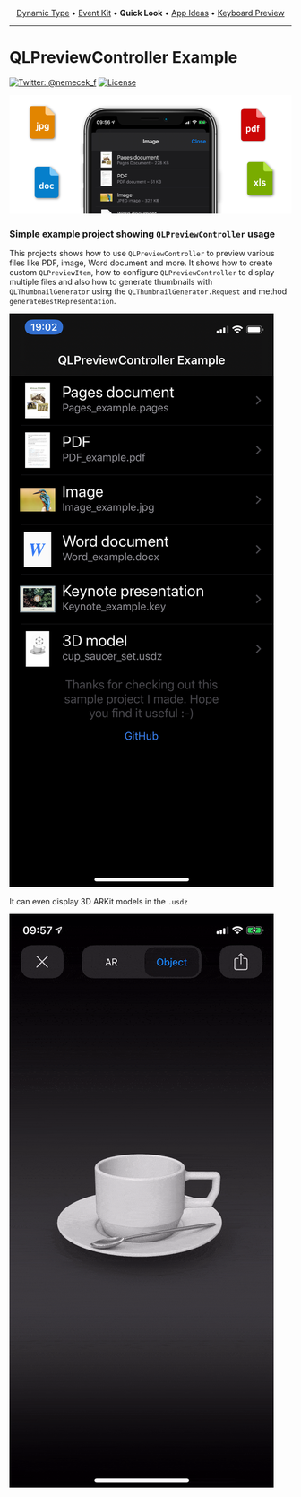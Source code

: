 
<p align="center">
  <a href="https://github.com/nemecek-filip/DynamicType-ReferenceApp">Dynamic Type</a> &bull;
  <a href="https://github.com/nemecek-filip/EKEventKit.Example">Event Kit</a> &bull;
  <b>Quick Look</b> 	&bull;
  <a href="https://github.com/nemecek-filip/App-ideas">App Ideas</a> &bull;
  <a href="https://github.com/nemecek-filip/KeyboardPreview.iOS">Keyboard Preview</a>
</p>

----
# QLPreviewController Example

[![Twitter: @nemecek_f](https://img.shields.io/badge/contact-@nemecek_f-blue.svg?style=flat)](https://twitter.com/nemecek_f)
[![License](https://img.shields.io/badge/license-MIT-green.svg?style=flat)](https://github.com/nemecek-filip/QLPreviewController.Example/blob/master/LICENSE)

![](Images/qlPreviewHeader.png)

### Simple example project showing `QLPreviewController` usage

This projects shows how to use `QLPreviewController` to preview various files like PDF, image, Word document and more. It shows how to create custom `QLPreviewItem`, how to configure `QLPreviewController` to display multiple files and also how to generate thumbnails with `QLThumbnailGenerator` using the `QLThumbnailGenerator.Request` and method `generateBestRepresentation`.

![](Images/thumbnails.jpeg)

It can even display 3D ARKit models in the `.usdz`

![](Images/3D-model-example.gif)